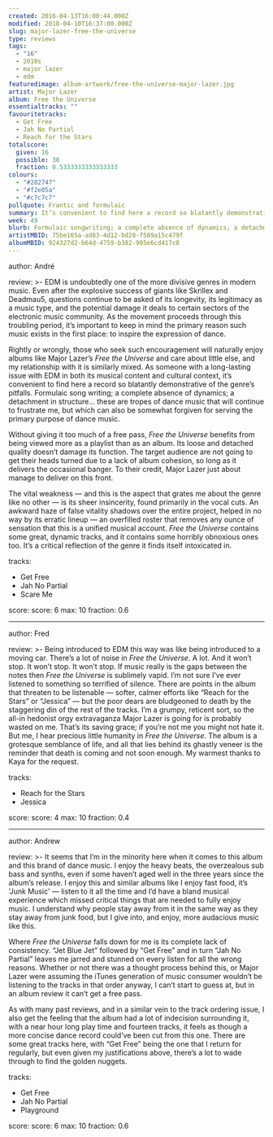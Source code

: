 ```yaml
---
created: 2016-04-13T16:00:44.000Z
modified: 2018-04-10T16:37:00.000Z
slug: major-lazer-free-the-universe
type: reviews
tags:
  - "16"
  - 2010s
  - major lazer
  - edm
featuredimage: album-artwork/free-the-universe-major-lazer.jpg
artist: Major Lazer
album: Free the Universe
essentialtracks: ""
favouritetracks:
  - Get Free
  - Jah No Partial
  - Reach for the Stars
totalscore:
  given: 16
  possible: 30
  fraction: 0.5333333333333333
colours:
  - "#282747"
  - "#f2e05a"
  - "#c7c7c7"
pullquote: Frantic and formulaic
summary: It’s convenient to find here a record so blatantly demonstrative of EDM’s pitfalls. Formulaic song writing; a complete absence of dynamics; a detachment in structure… these are tropes of dance music that will continue to frustrate.
week: 49
blurb: Formulaic songwriting; a complete absence of dynamics; a detachment in structure… these are tropes of dance music that will continue to frustrate.
artistMBID: 75be165a-ad83-4d12-bd28-f589a15c479f
albumMBID: 924327d2-b64d-4759-b382-905e6cd417c0
---
```

author: André

review: >-
  EDM is undoubtedly one of the more divisive genres in modern music. Even after the explosive success of giants like Skrillex and Deadmau5, questions continue to be asked of its longevity, its legitimacy as a music type, and the potential damage it deals to certain sectors of the electronic music community. As the movement proceeds through this troubling period, it’s important to keep in mind the primary reason such music exists in the first place: to inspire the expression of dance. 
  
  Rightly or wrongly, those who seek such encouragement will naturally enjoy albums like Major Lazer’s *Free the Universe* and care about little else, and my relationship with it is similarly mixed. As someone with a long-lasting issue with EDM in both its musical content and cultural context, it’s convenient to find here a record so blatantly demonstrative of the genre’s pitfalls. Formulaic song writing; a complete absence of dynamics; a detachment in structure… these are tropes of dance music that will continue to frustrate me, but which can also be somewhat forgiven for serving the primary purpose of dance music. 
  
  Without giving it too much of a free pass, *Free the Universe* benefits from being viewed more as a playlist than as an album. Its loose and detached quality doesn’t damage its function. The target audience are not going to get their heads turned due to a lack of album cohesion, so long as it delivers the occasional banger. To their credit, Major Lazer just about manage to deliver on this front. 
  
  The vital weakness — and this is the aspect that grates me about the genre like no other — is its sheer insincerity, found primarily in the vocal cuts. An awkward haze of false vitality shadows over the entire project, helped in no way by its erratic lineup — an overfilled roster that removes any ounce of sensation that this is a unified musical account. *Free the Universe* contains some great, dynamic tracks, and it contains some horribly obnoxious ones too. It’s a critical reflection of the genre it finds itself intoxicated in.

tracks:
  - Get Free
  - ­Jah No Partial
  - ­Scare Me

score:
  score: 6
  max: 10
  fraction: 0.6

---
author: Fred

review: >-
  Being introduced to EDM this way was like being introduced to a moving car. There’s a lot of noise in *Free the Universe*. A lot. And it won’t stop. It won’t stop. It won’t stop. If music really is the gaps between the notes then *Free the Universe* is sublimely vapid. I’m not sure I’ve ever listened to something so terrified of silence. There are points in the album that threaten to be listenable — softer, calmer efforts like “Reach for the Stars” or “Jessica” — but the poor dears are bludgeoned to death by the staggering din of the rest of the tracks. I’m a grumpy, reticent sort, so the all-in hedonist orgy extravaganza Major Lazer is going for is probably wasted on me. That’s its saving grace; if you’re not me you might not hate it. But me, I hear precious little humanity in *Free the Universe*. The album is a grotesque semblance of life, and all that lies behind its ghastly veneer is the reminder that death is coming and not soon enough. My warmest thanks to Kaya for the request.

tracks:
  - Reach for the Stars
  - ­Jessica

score:
  score: 4
  max: 10
  fraction: 0.4

---
author: Andrew

review: >-
  It seems that I’m in the minority here when it comes to this album and this brand of dance music. I enjoy the heavy beats, the overzealous sub bass and synths, even if some haven’t aged well in the three years since the album’s release. I enjoy this and similar albums like I enjoy fast food, it’s 'Junk Music' — listen to it all the time and I’d have a bland musical experience which missed critical things that are needed to fully enjoy music. I understand why people stay away from it in the same way as they stay away from junk food, but I give into, and enjoy, more audacious music like this. 
  
  Where *Free the Universe* falls down for me is its complete lack of consistency. “Jet Blue Jet” followed by “Get Free” and in turn “Jah No Partial” leaves me jarred and stunned on every listen for all the wrong reasons. Whether or not there was a thought process behind this, or Major Lazer were assuming the iTunes generation of music consumer wouldn’t be listening to the tracks in that order anyway, I can’t start to guess at, but in an album review it can’t get a free pass. 
  
  As with many past reviews, and in a similar vein to the track ordering issue, I also get the feeling that the album had a lot of indecision surrounding it, with a near hour long play time and fourteen tracks, it feels as though a more concise dance record could’ve been cut from this one. There are some great tracks here, with “Get Free” being the one that I return for regularly, but even given my justifications above, there’s a lot to wade through to find the golden nuggets.

tracks:
  - Get Free
  - ­Jah No Partial
  - ­Playground

score:
  score: 6
  max: 10
  fraction: 0.6
